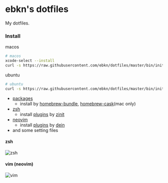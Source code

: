 # ebkn's dotfiles

My dotfiles.

### Install

macos

```sh
# macos
xcode-select --install
curl -s https://raw.githubusercontent.com/ebkn/dotfiles/master/bin/init/macos.sh | bash
```

ubuntu

```sh
# ubuntu
curl -s https://raw.githubusercontent.com/ebkn/dotfiles/master/bin/init/ubuntu.sh | bash
```

- [packages](https://github.com/ebkn/dotfiles/blob/master/brewfiles)
  - install by [homebrew-bundle](https://github.com/Homebrew/homebrew-bundle), [homebrew-cask](https://github.com/Homebrew/homebrew-cask)(mac only)
- [zsh](https://github.com/zsh-users/zsh)
  - install [plugins](https://github.com/ebkn/dotfiles/blob/master/zsh/plugin.zsh) by [zinit](https://github.com/zdharma/zinit)
- [neovim](https://github.com/neovim/neovim)
  - install [plugins](https://github.com/ebkn/dotfiles/blob/master/vim/dein) by [dein](https://github.com/Shougo/dein.vim)
- and some setting files

#### zsh

![zsh](https://user-images.githubusercontent.com/21101122/88382460-77d5ec00-cde3-11ea-86b0-ed4b9392f7b8.png)

#### vim (neovim)

![vim](https://user-images.githubusercontent.com/21101122/88382611-c71c1c80-cde3-11ea-9948-39f2bb803cb1.png)

